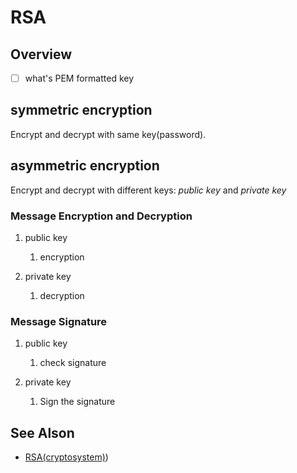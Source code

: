 # RSA

## Overview

- [ ] what's PEM formatted key

## symmetric encryption

Encrypt and decrypt with same key(password).

## asymmetric encryption

Encrypt and decrypt with different keys: _public key_ and _private key_

### Message Encryption and Decryption

1. public key
    1. encryption

2. private key
    1. decryption

### Message Signature

1. public key
    1. check signature

2. private key
    1. Sign the signature

## See Alson

- [RSA(cryptosystem)](https://en.wikipedia.org/wiki/RSA_(cryptosystem)))